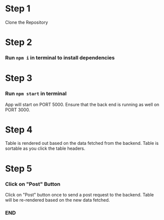 # Step 1

Clone the Repository

# Step 2

### Run `npm i` in terminal to install dependencies

# Step 3

### Run `npm start` in terminal
App will start on PORT 5000. Ensure that the back end is running as well on PORT 3000.

# Step 4

Table is rendered out based on the data fetched from the backend. Table is sortable as you click the table headers.

# Step 5

### Click on "Post" Button
Click on "Post" button once to send a post request to the backend. Table will be re-rendered based on the new data fetched.

### END